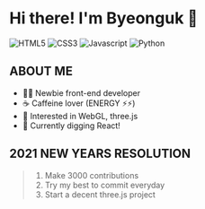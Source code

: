 # Hi there! I'm Byeonguk 👋
![HTML5](https://img.shields.io/badge/HTML5-E34F26?style=for-the-badge&logo=html5&logoColor=white)
![CSS3](https://img.shields.io/badge/CSS3-1572B6?style=for-the-badge&logo=css3&logoColor=white)
![Javascript](https://img.shields.io/badge/JavaScript-F7DF1E?style=for-the-badge&logo=javascript&logoColor=black)
![Python](https://img.shields.io/badge/Python-14354C?style=for-the-badge&logo=python&logoColor=white)
<!-- ![SASS](https://img.shields.io/badge/SASS-CC6699?style=for-the-badge&logo=sass&logoColor=white) -->
<!-- ![Typescript](https://img.shields.io/badge/TypeScript-3178C6?style=for-the-badge&logo=typescript&logoColor=white) -->
<!-- ![React](https://img.shields.io/badge/React-61DAFB?style=for-the-badge&logo=react&logoColor=black) -->
<!-- ![Firebase](https://img.shields.io/badge/Firebase-FFCA28?style=for-the-badge&logo=firebase&logoColor=black) -->

## ABOUT ME
* 👨‍💻 Newbie front-end developer
* ☕️ Caffeine lover (ENERGY ⚡️⚡️)
* 🚀 Interested in WebGL, three.js
* 🌱 Currently digging React!


## 2021 NEW YEARS RESOLUTION
> 1. Make 3000 contributions
> 2. Try my best to commit everyday
> 3. Start a decent three.js project
